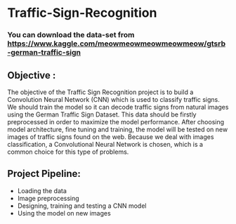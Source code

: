 # Traffic-Sign-Recognition

### You can download the data-set from https://www.kaggle.com/meowmeowmeowmeowmeow/gtsrb-german-traffic-sign

## Objective :
The objective of the Traffic Sign Recognition project is to build a Convolution Neural Network (CNN) which is used to classify traffic signs. We should train the model so it can decode traffic signs from natural images using the German Traffic Sign Dataset. 
This data should be firstly preprocessed in order to maximize the model performance. After choosing model architecture, fine tuning and training, the model will be tested on new images of traffic signs found on the web. Because we deal with images classification, a Convolutional Neural Network is chosen, which is a common choice for this type of problems.

## Project Pipeline:
* Loading the data
* Image preprocessing
* Designing, training and testing a CNN model
* Using the model on new images
